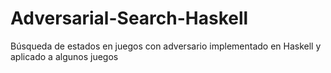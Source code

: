 # Adversarial-Search-Haskell
Búsqueda de estados en juegos con adversario implementado en Haskell y aplicado a algunos juegos
